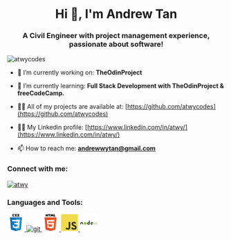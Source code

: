 <h1 align="center">Hi 👋, I'm Andrew Tan</h1>
<h3 align="center">A Civil Engineer with project management experience, passionate about software!</h3>

<p align="left"> <img src="https://komarev.com/ghpvc/?username=atwycodes&label=Profile%20views&color=077eed&style=flat-square" alt="atwycodes" /> </p>

- 🔭 I’m currently working on: **TheOdinProject**

- 🌱 I’m currently learning: **Full Stack Development with TheOdinProject & freeCodeCamp.**

- 👨‍💻 All of my projects are available at: [https://github.com/atwycodes](https://github.com/atwycodes)

- 👨‍💼 My Linkedin profile: [https://www.linkedin.com/in/atwy/](https://www.linkedin.com/in/atwy/)

- 📫 How to reach me: **andrewwytan@gmail.com**

<h3 align="left">Connect with me:</h3>
<p align="left">
<a href="https://linkedin.com/in/atwy" target="blank"><img align="center" src="https://raw.githubusercontent.com/rahuldkjain/github-profile-readme-generator/master/src/images/icons/Social/linked-in-alt.svg" alt="atwy" height="30" width="40" /></a>
</p>

<h3 align="left">Languages and Tools:</h3>
<p align="left"> <a href="https://www.w3schools.com/css/" target="_blank" rel="noreferrer"> <img src="https://raw.githubusercontent.com/devicons/devicon/master/icons/css3/css3-original-wordmark.svg" alt="css3" width="40" height="40"/> </a> <a href="https://git-scm.com/" target="_blank" rel="noreferrer"> <img src="https://www.vectorlogo.zone/logos/git-scm/git-scm-icon.svg" alt="git" width="40" height="40"/> </a> <a href="https://www.w3.org/html/" target="_blank" rel="noreferrer"> <img src="https://raw.githubusercontent.com/devicons/devicon/master/icons/html5/html5-original-wordmark.svg" alt="html5" width="40" height="40"/> </a> <a href="https://developer.mozilla.org/en-US/docs/Web/JavaScript" target="_blank" rel="noreferrer"> <img src="https://raw.githubusercontent.com/devicons/devicon/master/icons/javascript/javascript-original.svg" alt="javascript" width="40" height="40"/> </a> <a href="https://nodejs.org" target="_blank" rel="noreferrer"> <img src="https://raw.githubusercontent.com/devicons/devicon/master/icons/nodejs/nodejs-original-wordmark.svg" alt="nodejs" width="40" height="40"/> </a> </p>
